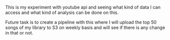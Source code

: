 This is my experiment with youtube api and seeing what kind of data I can access and what kind of analysis can be done on this.

Future task is to create a pipeline with this where I will upload the top 50 songs of my library to S3 on weekly basis and will see if there is any change in that or not.